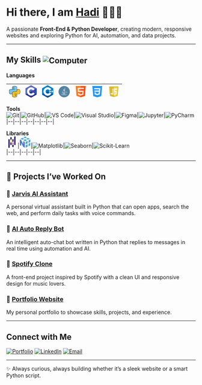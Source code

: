 <h1>Hi there, I am <a href="https://rohandas28.github.io" target="_blank">Hadi</a> 🙋🏽‍♂️</h1> 

A passionate **Front-End & Python Developer**, creating modern, responsive websites and exploring Python for AI, automation, and data projects.

---

## My Skills <img alt="Computer" width="35px" valign="middle" src="https://img.icons8.com/color/48/000000/monitor--v1.png"/>

**Languages**  

<img alt="Python" width="30px" src="Images/python.png"/>|<img alt="C" width="30px" src="Images/c-programming.png"/>|<img alt="C++" width="30px" src="Images/c++.png"/>|<img alt="Java" width="30px" src="Images/java.png"/>|<img alt="HTML" width="30px" src="Images/html.png"/>|<img alt="CSS" width="30px" src="Images/css-3.png"/>|<img alt="JavaScript" width="30px" src="Images/javascript.png"/>
|--|--|--|--|--|--|--|  

**Tools**  
<img alt="Git" width="30px" src="https://img.icons8.com/color/48/git.png"/>|<img alt="GitHub" width="30px" src="https://img.icons8.com/glyph-neue/64/github.png"/>|<img alt="VS Code" width="30px" src="https://img.icons8.com/color/48/visual-studio-code-2019.png"/>|<img alt="Visual Studio" width="30px" src="https://img.icons8.com/color/48/visual-studio--v2.png"/>|<img alt="Figma" width="30px" src="https://img.icons8.com/color/48/figma--v1.png"/>|<img alt="Jupyter" width="30px" src="https://cdn.jsdelivr.net/gh/devicons/devicon/icons/jupyter/jupyter-original-wordmark.svg"/>|<img alt="PyCharm" width="30px" src="https://img.icons8.com/color/48/pycharm.png"/>  
|--|--|--|--|--|--|--|  

**Libraries**  
<img alt="Pandas" width="30px" src="https://raw.githubusercontent.com/devicons/devicon/master/icons/pandas/pandas-original.svg"/>|<img alt="NumPy" width="30px" src="https://raw.githubusercontent.com/devicons/devicon/master/icons/numpy/numpy-original.svg"/>|<img alt="Matplotlib" width="30px" src="https://matplotlib.org/_static/images/logo2.svg"/>|<img alt="Seaborn" width="30px" src="https://seaborn.pydata.org/_images/logo-mark-lightbg.svg"/>|<img alt="Scikit-Learn" width="30px" src="https://upload.wikimedia.org/wikipedia/commons/0/05/Scikit_learn_logo_small.svg"/>  
|--|--|--|--|--|  

---

## 📂 Projects I’ve Worked On  

### 🔹 [Jarvis AI Assistant](https://github.com/hadihassan5/Jarvis-AI-Assistant)  
A personal virtual assistant built in Python that can open apps, search the web, and perform daily tasks with voice commands.  

### 🔹 [AI Auto Reply Bot](https://github.com/hadihassan5/AI-AutoReply-Bot)  
An intelligent auto-chat bot written in Python that replies to messages in real time using automation and AI.  

### 🔹 [Spotify Clone](https://github.com/hadihassan5/Spotify_Clone)  
A front-end project inspired by Spotify with a clean UI and responsive design for music lovers.  

### 🔹 [Portfolio Website](https://github.com/hadihassan5/Hadi-Portfolio)  
My personal portfolio to showcase skills, projects, and experience.  

---

**Connect with Me**
---

[![Portfolio](https://img.icons8.com/color/48/domain--v1.png)](https://hadihassan5.github.io/Hadi-Portfolio/) 
[![LinkedIn](https://img.icons8.com/color/48/linkedin.png)](https://www.linkedin.com/in/hadihassan5) 
[![Email](https://img.icons8.com/color/48/gmail-new.png)](https://mail.google.com/mail/?view=cm&fs=1&to=hadipk110@gmail.com)


---

✨ Always curious, always building whether it’s a sleek website or a smart Python script.  
